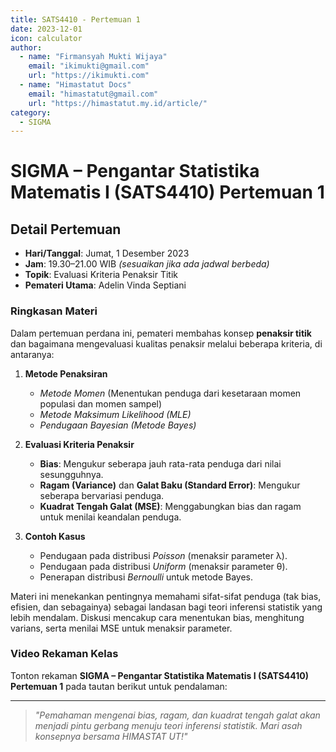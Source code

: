 ```yaml
--- 
title: SATS4410 - Pertemuan 1
date: 2023-12-01
icon: calculator
author:
  - name: "Firmansyah Mukti Wijaya"
    email: "ikimukti@gmail.com"
    url: "https://ikimukti.com"
  - name: "Himastatut Docs"
    email: "himastatut@gmail.com"
    url: "https://himastatut.my.id/article/"
category:
  - SIGMA
--- 
```


# SIGMA – Pengantar Statistika Matematis I (SATS4410) Pertemuan 1

## Detail Pertemuan

- **Hari/Tanggal**: Jumat, 1 Desember 2023  
- **Jam**: 19.30–21.00 WIB *(sesuaikan jika ada jadwal berbeda)*  
- **Topik**: Evaluasi Kriteria Penaksir Titik  
- **Pemateri Utama**: Adelin Vinda Septiani

### Ringkasan Materi

Dalam pertemuan perdana ini, pemateri membahas konsep **penaksir titik** dan bagaimana mengevaluasi kualitas penaksir melalui beberapa kriteria, di antaranya:

1. **Metode Penaksiran**  
   - *Metode Momen* (Menentukan penduga dari kesetaraan momen populasi dan momen sampel)  
   - *Metode Maksimum Likelihood (MLE)*  
   - *Pendugaan Bayesian (Metode Bayes)*  

2. **Evaluasi Kriteria Penaksir**  
   - **Bias**: Mengukur seberapa jauh rata-rata penduga dari nilai sesungguhnya.  
   - **Ragam (Variance)** dan **Galat Baku (Standard Error)**: Mengukur seberapa bervariasi penduga.  
   - **Kuadrat Tengah Galat (MSE)**: Menggabungkan bias dan ragam untuk menilai keandalan penduga.  

3. **Contoh Kasus**  
   - Pendugaan pada distribusi *Poisson* (menaksir parameter λ).  
   - Pendugaan pada distribusi *Uniform* (menaksir parameter θ).  
   - Penerapan distribusi *Bernoulli* untuk metode Bayes.  

Materi ini menekankan pentingnya memahami sifat-sifat penduga (tak bias, efisien, dan sebagainya) sebagai landasan bagi teori inferensi statistik yang lebih mendalam. Diskusi mencakup cara menentukan bias, menghitung varians, serta menilai MSE untuk menaksir parameter.

### Video Rekaman Kelas

Tonton rekaman **SIGMA – Pengantar Statistika Matematis I (SATS4410) Pertemuan 1** pada tautan berikut untuk pendalaman:

<VidStack
  src="https://www.youtube.com/watch?v=2QrOOk-wScU"
  title="SIGMA - Pengantar Statistika Matematis I (SATS4410) Pertemuan 1"
/>

--- 

> *"Pemahaman mengenai bias, ragam, dan kuadrat tengah galat akan menjadi pintu gerbang menuju teori inferensi statistik. Mari asah konsepnya bersama HIMASTAT UT!"*
